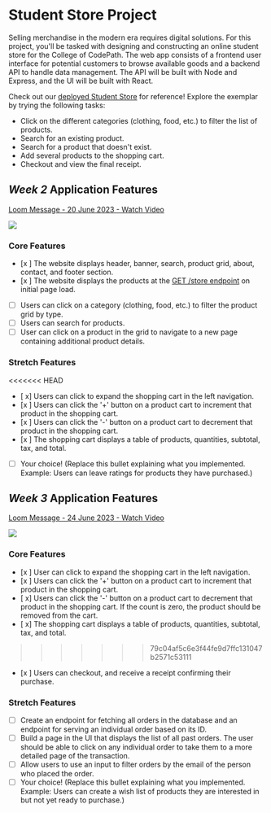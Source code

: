 # Student Store Project

Selling merchandise in the modern era requires digital solutions. For this project, you'll be tasked with designing and constructing an online student store for the College of CodePath. The web app consists of a frontend user interface for potential customers to browse available goods and a backend API to handle data management. The API will be built with Node and Express, and the UI will be built with React.

Check out our [deployed Student Store](https://codepath-student-store-demo.surge.sh/) for reference! Explore the exemplar by trying the following tasks:

- Click on the different categories (clothing, food, etc.) to filter the list of products.
- Search for an existing product.
- Search for a product that doesn't exist.
- Add several products to the shopping cart.
- Checkout and view the final receipt.

## *Week 2* Application Features

<a href="https://www.loom.com/share/854e6553eb0b49a78fc756c3dd7c50a9">
    <p>Loom Message - 20 June 2023 - Watch Video</p>
    <img style="max-width:300px;" src="null">
  </a>


### Core Features

- [x ] The website displays header, banner, search, product grid, about, contact, and footer section.
- [x ] The website displays the products at the [GET /store endpoint](https://codepath-store-api.herokuapp.com/store) on initial page load.
- [ ] Users can click on a category (clothing, food, etc.) to filter the product grid by type.
- [ ] Users can search for products.
- [ ] User can click on a product in the grid to navigate to a new page containing additional product details.

### Stretch Features

<<<<<<< HEAD
- [ x] Users can click to expand the shopping cart in the left navigation.
- [x ] Users can click the '+' button on a product cart to increment that product in the shopping cart.
- [x ] Users can click the '-' button on a product cart to decrement that product in the shopping cart.
- [x ] The shopping cart displays a table of products, quantities, subtotal, tax, and total.
- [ ] Your choice! (Replace this bullet explaining what you implemented. Example: Users can leave ratings for products they have purchased.)

## *Week 3* Application Features

<!-- UPDATED CODE W3 -->

<a href="https://www.loom.com/share/5f4e12e53d294129923b2d8a06ad45a3">
    <p>Loom Message - 24 June 2023 - Watch Video</p>
    <img style="max-width:300px;" src="https://cdn.loom.com/sessions/thumbnails/5f4e12e53d294129923b2d8a06ad45a3-with-play.gif">
  </a>

### Core Features

- [x ] User can click to expand the shopping cart in the left navigation.
- [x ] Users can click the '+' button on a product cart to increment that product in the shopping cart.
- [ x] Users can click the '-' button on a product cart to decrement that product in the shopping cart. If the count is zero, the product should be removed from the cart.
- [ x] The shopping cart displays a table of products, quantities, subtotal, tax, and total.
>>>>>>> 79c04af5c6e3f44fe9d7ffc131047b2571c53111
- [x ] Users can checkout, and receive a receipt confirming their purchase.

### Stretch Features

- [ ] Create an endpoint for fetching all orders in the database and an endpoint for serving an individual order based on its ID.
- [ ] Build a page in the UI that displays the list of all past orders. The user should be able to click on any individual order to take them to a more detailed page of the transaction.
- [ ] Allow users to use an input to filter orders by the email of the person who placed the order.
- [ ] Your choice! (Replace this bullet explaining what you implemented. Example: Users can create a wish list of products they are interested in but not yet ready to purchase.)
